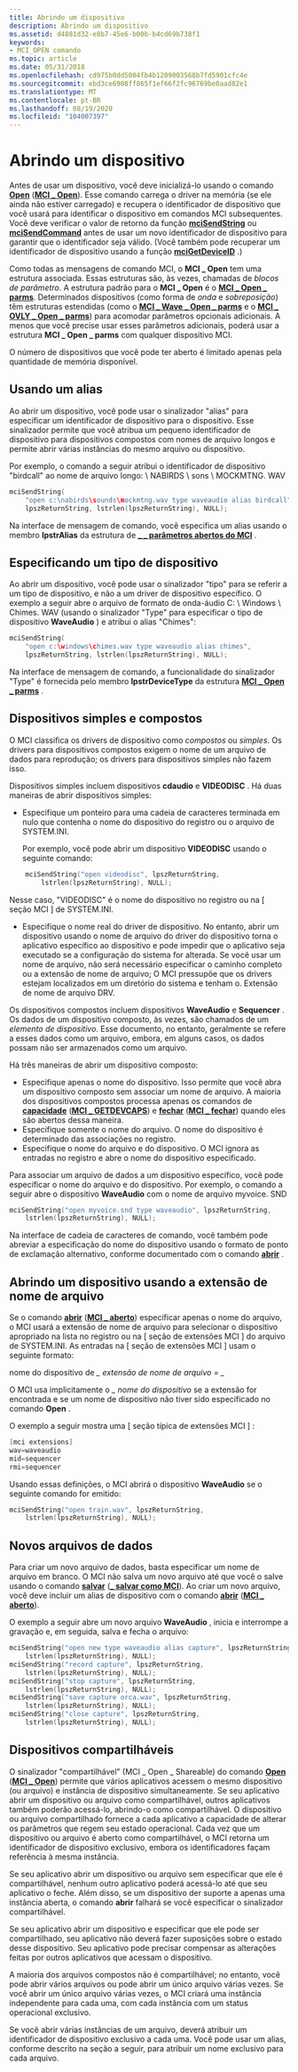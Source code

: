 ```yaml
---
title: Abrindo um dispositivo
description: Abrindo um dispositivo
ms.assetid: d4881d32-e8b7-45e6-b00b-b4cd69b738f1
keywords:
- MCI_OPEN comando
ms.topic: article
ms.date: 05/31/2018
ms.openlocfilehash: cd975b0dd5004fb4b1209003568b7fd5901cfc4e
ms.sourcegitcommit: ebd3ce6908ff865f1ef66f2fc96769be0aad82e1
ms.translationtype: MT
ms.contentlocale: pt-BR
ms.lasthandoff: 08/19/2020
ms.locfileid: "104007397"
---
```

# <a name="opening-a-device"></a>Abrindo um dispositivo

Antes de usar um dispositivo, você deve inicializá-lo usando o comando [**Open**](open.md) ([**MCI \_ Open**](mci-open.md)). Esse comando carrega o driver na memória (se ele ainda não estiver carregado) e recupera o identificador de dispositivo que você usará para identificar o dispositivo em comandos MCI subsequentes. Você deve verificar o valor de retorno da função [**mciSendString**](/previous-versions//dd757161(v=vs.85)) ou [**mciSendCommand**](/previous-versions//dd757160(v=vs.85)) antes de usar um novo identificador de dispositivo para garantir que o identificador seja válido. (Você também pode recuperar um identificador de dispositivo usando a função [**mciGetDeviceID**](/previous-versions//dd757156(v=vs.85)) .)

Como todas as mensagens de comando MCI, o **MCI \_ Open** tem uma estrutura associada. Essas estruturas são, às vezes, chamadas de *blocos de parâmetro*. A estrutura padrão para o **MCI \_ Open** é o [**MCI \_ Open \_ parms**](mci-open-parms.md). Determinados dispositivos (como forma de *onda* e *sobreposição*) têm estruturas estendidas (como o [**MCI \_ Wave \_ Open \_ parms**](mci-wave-open-parms.md) e o [**MCI \_ OVLY \_ Open \_ parms**](mci-ovly-open-parms.md)) para acomodar parâmetros opcionais adicionais. A menos que você precise usar esses parâmetros adicionais, poderá usar a estrutura **MCI \_ Open \_ parms** com qualquer dispositivo MCI.

O número de dispositivos que você pode ter aberto é limitado apenas pela quantidade de memória disponível.

## <a name="using-an-alias"></a>Usando um alias

Ao abrir um dispositivo, você pode usar o sinalizador "alias" para especificar um identificador de dispositivo para o dispositivo. Esse sinalizador permite que você atribua um pequeno identificador de dispositivo para dispositivos compostos com nomes de arquivo longos e permite abrir várias instâncias do mesmo arquivo ou dispositivo.

Por exemplo, o comando a seguir atribui o identificador de dispositivo "birdcall" ao nome de arquivo longo: \\ NABIRDS \\ sons \\ MOCKMTNG. WAV


```C++
mciSendString(
    "open c:\nabirds\sounds\mockmtng.wav type waveaudio alias birdcall", 
    lpszReturnString, lstrlen(lpszReturnString), NULL);
```



Na interface de mensagem de comando, você especifica um alias usando o membro **lpstrAlias** da estrutura de [**\_ \_ parâmetros abertos do MCI**](mci-open-parms.md) .

## <a name="specifying-a-device-type"></a>Especificando um tipo de dispositivo

Ao abrir um dispositivo, você pode usar o sinalizador "tipo" para se referir a um tipo de dispositivo, e não a um driver de dispositivo específico. O exemplo a seguir abre o arquivo de formato de onda-áudio C: \\ Windows \\ Chimes. WAV (usando o sinalizador "Type" para especificar o tipo de dispositivo **WaveAudio** ) e atribui o alias "Chimes":


```C++
mciSendString(
    "open c:\windows\chimes.wav type waveaudio alias chimes", 
    lpszReturnString, lstrlen(lpszReturnString), NULL);
```



Na interface de mensagem de comando, a funcionalidade do sinalizador "Type" é fornecida pelo membro **lpstrDeviceType** da estrutura [**MCI \_ Open \_ parms**](mci-open-parms.md) .

## <a name="simple-and-compound-devices"></a>Dispositivos simples e compostos

O MCI classifica os drivers de dispositivo como *compostos* ou *simples*. Os drivers para dispositivos compostos exigem o nome de um arquivo de dados para reprodução; os drivers para dispositivos simples não fazem isso.

Dispositivos simples incluem dispositivos **cdaudio** e **VIDEODISC** . Há duas maneiras de abrir dispositivos simples:

-   Especifique um ponteiro para uma cadeia de caracteres terminada em nulo que contenha o nome do dispositivo do registro ou o arquivo de SYSTEM.INI.

    Por exemplo, você pode abrir um dispositivo **VIDEODISC** usando o seguinte comando:


```C++
    mciSendString("open videodisc", lpszReturnString, 
        lstrlen(lpszReturnString), NULL);
```



Nesse caso, "VIDEODISC" é o nome do dispositivo no registro ou na \[ seção MCI \] de SYSTEM.INI.

-   Especifique o nome real do driver de dispositivo. No entanto, abrir um dispositivo usando o nome de arquivo do driver do dispositivo torna o aplicativo específico ao dispositivo e pode impedir que o aplicativo seja executado se a configuração do sistema for alterada. Se você usar um nome de arquivo, não será necessário especificar o caminho completo ou a extensão de nome de arquivo; O MCI pressupõe que os drivers estejam localizados em um diretório do sistema e tenham o. Extensão de nome de arquivo DRV.

Os dispositivos compostos incluem dispositivos **WaveAudio** e **Sequencer** . Os dados de um dispositivo composto, às vezes, são chamados de um *elemento de dispositivo*. Esse documento, no entanto, geralmente se refere a esses dados como um arquivo, embora, em alguns casos, os dados possam não ser armazenados como um arquivo.

Há três maneiras de abrir um dispositivo composto:

-   Especifique apenas o nome do dispositivo. Isso permite que você abra um dispositivo composto sem associar um nome de arquivo. A maioria dos dispositivos compostos processa apenas os comandos de [**capacidade**](capability.md) ([**MCI \_ GETDEVCAPS**](mci-getdevcaps.md)) e [**fechar**](close.md) ([**MCI \_ fechar**](mci-close.md)) quando eles são abertos dessa maneira.
-   Especifique somente o nome do arquivo. O nome do dispositivo é determinado das associações no registro.
-   Especifique o nome do arquivo e do dispositivo. O MCI ignora as entradas no registro e abre o nome do dispositivo especificado.

Para associar um arquivo de dados a um dispositivo específico, você pode especificar o nome do arquivo e do dispositivo. Por exemplo, o comando a seguir abre o dispositivo **WaveAudio** com o nome de arquivo myvoice. SND


```C++
mciSendString("open myvoice.snd type waveaudio", lpszReturnString, 
    lstrlen(lpszReturnString), NULL);
```



Na interface de cadeia de caracteres de comando, você também pode abreviar a especificação do nome do dispositivo usando o formato de ponto de exclamação alternativo, conforme documentado com o comando [**abrir**](open.md) .

## <a name="opening-a-device-using-the-filename-extension"></a>Abrindo um dispositivo usando a extensão de nome de arquivo

Se o comando [**abrir**](open.md) ([**MCI \_ aberto**](mci-open.md)) especificar apenas o nome do arquivo, o MCI usará a extensão de nome de arquivo para selecionar o dispositivo apropriado na lista no registro ou na \[ seção de extensões MCI \] do arquivo de SYSTEM.INI. As entradas na \[ seção de extensões MCI \] usam o seguinte formato:

nome do dispositivo de *\_ extensão de nome de arquivo*  =  *\_*

O MCI usa implicitamente o *\_ nome do dispositivo* se a extensão for encontrada e se um nome de dispositivo não tiver sido especificado no comando **Open** .

O exemplo a seguir mostra uma \[ seção típica de extensões MCI \] :


```C++
[mci extensions]
wav=waveaudio
mid=sequencer
rmi=sequencer
```



Usando essas definições, o MCI abrirá o dispositivo **WaveAudio** se o seguinte comando for emitido:


```C++
mciSendString("open train.wav", lpszReturnString, 
    lstrlen(lpszReturnString), NULL);
```



## <a name="new-data-files"></a>Novos arquivos de dados

Para criar um novo arquivo de dados, basta especificar um nome de arquivo em branco. O MCI não salva um novo arquivo até que você o salve usando o comando [**salvar**](save.md) ([**\_ salvar como MCI**](mci-save.md)). Ao criar um novo arquivo, você deve incluir um alias de dispositivo com o comando [**abrir**](open.md) ([**MCI \_ aberto**](mci-open.md)).

O exemplo a seguir abre um novo arquivo **WaveAudio** , inicia e interrompe a gravação e, em seguida, salva e fecha o arquivo:


```C++
mciSendString("open new type waveaudio alias capture", lpszReturnString, 
    lstrlen(lpszReturnString), NULL);
mciSendString("record capture", lpszReturnString, 
    lstrlen(lpszReturnString), NULL);
mciSendString("stop capture", lpszReturnString, 
    lstrlen(lpszReturnString), NULL);
mciSendString("save capture orca.wav", lpszReturnString, 
    lstrlen(lpszReturnString), NULL);
mciSendString("close capture", lpszReturnString, 
    lstrlen(lpszReturnString), NULL);
```



## <a name="sharable-devices"></a>Dispositivos compartilháveis

O sinalizador "compartilhável" (MCI \_ Open \_ Shareable) do comando [**Open**](open.md) ([**MCI \_ Open**](mci-open.md)) permite que vários aplicativos acessem o mesmo dispositivo (ou arquivo) e instância de dispositivo simultaneamente. Se seu aplicativo abrir um dispositivo ou arquivo como compartilhável, outros aplicativos também poderão acessá-lo, abrindo-o como compartilhável. O dispositivo ou arquivo compartilhado fornece a cada aplicativo a capacidade de alterar os parâmetros que regem seu estado operacional. Cada vez que um dispositivo ou arquivo é aberto como compartilhável, o MCI retorna um identificador de dispositivo exclusivo, embora os identificadores façam referência à mesma instância.

Se seu aplicativo abrir um dispositivo ou arquivo sem especificar que ele é compartilhável, nenhum outro aplicativo poderá acessá-lo até que seu aplicativo o feche. Além disso, se um dispositivo der suporte a apenas uma instância aberta, o comando **abrir** falhará se você especificar o sinalizador compartilhável.

Se seu aplicativo abrir um dispositivo e especificar que ele pode ser compartilhado, seu aplicativo não deverá fazer suposições sobre o estado desse dispositivo. Seu aplicativo pode precisar compensar as alterações feitas por outros aplicativos que acessam o dispositivo.

A maioria dos arquivos compostos não é compartilhável; no entanto, você pode abrir vários arquivos ou pode abrir um único arquivo várias vezes. Se você abrir um único arquivo várias vezes, o MCI criará uma instância independente para cada uma, com cada instância com um status operacional exclusivo.

Se você abrir várias instâncias de um arquivo, deverá atribuir um identificador de dispositivo exclusivo a cada uma. Você pode usar um alias, conforme descrito na seção a seguir, para atribuir um nome exclusivo para cada arquivo.

 

 